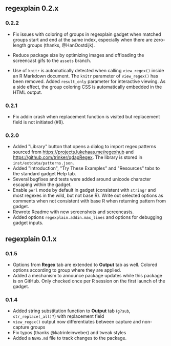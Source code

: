## regexplain 0.2.x

### 0.2.2

* Fix issues with coloring of groups in regexplain gadget when matched groups
  start and end at the same index, especially when there are zero-length
  groups (thanks, @HanOostdijk).

* Reduce package size by optimizing images and offloading the screencast gifs to
  the `assets` branch.
  
* Use of `knitr` is automatically detected when calling `view_regex()` inside
  an R Markdown document. The `knitr` parameter of `view_regex()` has been
  removed. Added `result_only` parameter for interactive viewing. As a side
  effect, the group coloring CSS is automatically embedded in the HTML output.

### 0.2.1

* Fix addin crash when replacement function is visited but replacement field
  is not initiated (#8).

### 0.2.0

* Added "Library" button that opens a dialog to import regex patterns sourced 
  from <https://projects.lukehaas.me/regexhub> and 
  <https://github.com/trinker/qdapRegex>. The library is stored in
  `inst/extdata/patterns.json`.
* Added "Introduction", "Try These Examples" and "Resources" tabs to
  the standard gadget Help tab.
* Several bugfixes and tests were added around unicode character escaping within
  the gadget. 
* Enable `perl` mode by default in gadget (consistent with `stringr` and most
  regexes in the wild, but not base R). Write out selected options as comments
  when not consistent with base R when returning pattern from gadget.
* Rewrote Readme with new screenshots and screencasts.
* Added options `regexplain.addin.max_lines` and options for debugging gadget inputs.


## regexplain 0.1.x

### 0.1.5

* Options from **Regex** tab are extended to **Output** tab as well. Colored
  options according to group where they are applied.
* Added a mechanism to announce package updates while this package is on GitHub.
  Only checked once per R session on the first launch of the gadget.

### 0.1.4

* Added string substitution function to **Output** tab (`g?sub`, 
  `str_replace(_all)?`) with replacement field
* `view_regex()` output now differentiates between capture and non-capture groups
* Fix typos (thanks @katrinleinweber) and tweak styles
* Added a `NEWS.md` file to track changes to the package.
